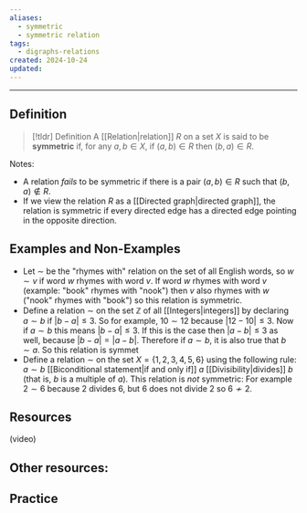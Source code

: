 ```yaml
---
aliases:
  - symmetric
  - symmetric relation
tags:
  - digraphs-relations
created: 2024-10-24
updated:
---
```

---
## Definition 

> [!tldr] Definition
> A [[Relation|relation]] $R$ on a set $X$ is said to be **symmetric** if, for any $a,b \in X$, if $(a,b) \in R$ then $(b,a) \in R$. 

Notes: 
- A relation *fails* to be symmetric if there is a pair $(a,b) \in R$ such that $(b,a) \not \in R$. 
- If we view the relation $R$ as a [[Directed graph|directed graph]], the relation is symmetric if every directed edge has a directed edge pointing in the opposite direction. 

## Examples and Non-Examples

* Let $\sim$ be the "rhymes with" relation on the set of all English words, so $w \sim v$ if word $w$ rhymes with word $v$. If word $w$ rhymes with word $v$ (example: "book" rhymes with "nook") then $v$ also rhymes with $w$ ("nook" rhymes with "book") so this relation is symmetric. 
* Define a relation $\sim$ on the set $\mathbb{Z}$ of all [[Integers|integers]] by declaring $a \sim b$ if $|b-a| \leq 3$. So for example, $10 \sim 12$ because $|12 - 10| \leq 3$. Now if $a \sim b$ this means $|b -a| \leq 3$. If this is the case then $|a-b| \leq 3$ as well, because $|b-a| = |a-b|$. Therefore if $a \sim b$, it is also true that $b \sim a$. So this relation is symmet
* Define a relation $\sim$ on the set $X = \{1,2,3,4,5,6\}$ using the following rule: $a \sim b$ [[Biconditional statement|if and only if]] $a$ [[Divisibility|divides]] $b$ (that is, $b$ is a multiple of $a$). This relation is *not* symmetric: For example $2 \sim 6$ because $2$ divides $6$, but $6$ does not divide $2$ so $6 \not \sim 2$. 



## Resources 

(video)

Other resources: 
- 

## Practice 
